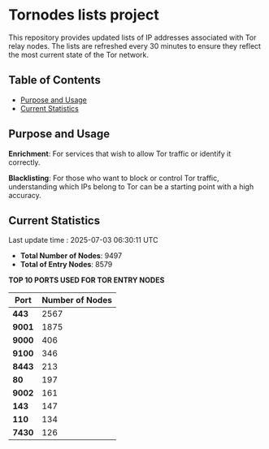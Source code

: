 # Tornodes lists project

This repository provides updated lists of IP addresses associated with Tor relay nodes. The lists are refreshed every 30 minutes to ensure they reflect the most current state of the Tor network.

## Table of Contents

- [Purpose and Usage](#purpose-and-usage)
- [Current Statistics](#current-statistics)


## Purpose and Usage

**Enrichment**: For services that wish to allow Tor traffic or identify it correctly.

**Blacklisting**: For those who want to block or control Tor traffic, understanding which IPs belong to Tor can be a starting point with a high accuracy.

## Current Statistics

Last update time : 2025-07-03 06:30:11 UTC

- **Total Number of Nodes**: 9497
- **Total of Entry Nodes**: 8579

**TOP 10 PORTS USED FOR TOR ENTRY NODES**

| **Port** | **Number of Nodes** |
|------|-----------------|
| **443**   | 2567  |
| **9001**   | 1875  |
| **9000**   | 406  |
| **9100**   | 346  |
| **8443**   | 213  |
| **80**   | 197  |
| **9002**   | 161  |
| **143**   | 147  |
| **110**   | 134  |
| **7430**   | 126  |


